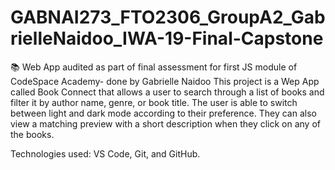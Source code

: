 # GABNAI273_FTO2306_GroupA2_GabrielleNaidoo_IWA-19-Final-Capstone
📚 Web App audited as part of final assessment for first JS module of CodeSpace Academy- done by Gabrielle Naidoo
This project is a Wep App called Book Connect that allows a user to search through a list of books and filter it by author name, genre, or book title. The user is able to switch between light and dark mode according to their preference. They can also view a matching preview with a short description when they click on any of the books.

Technologies used: VS Code, Git, and GitHub.
